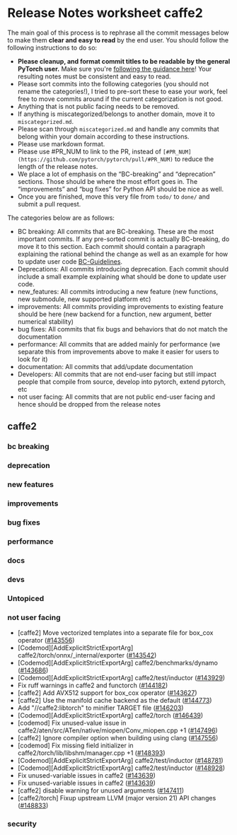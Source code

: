 
# Release Notes worksheet caffe2

The main goal of this process is to rephrase all the commit messages below to make them **clear and easy to read** by the end user. You should follow the following instructions to do so:

* **Please cleanup, and format commit titles to be readable by the general PyTorch user.** Make sure you're [following the guidance here](https://docs.google.com/document/d/14OmgGBr1w6gl1VO47GGGdwrIaUNr92DFhQbY_NEk8mQ/edit)! Your resulting notes must be consistent and easy to read.
* Please sort commits into the following categories (you should not rename the categories!), I tried to pre-sort these to ease your work, feel free to move commits around if the current categorization is not good.
* Anything that is not public facing needs to be removed.
* If anything is miscategorized/belongs to another domain, move it to `miscategorized.md`.
* Please scan through `miscategorized.md` and handle any commits that belong within your domain according to these instructions.
* Please use markdown format.
* Please use #PR_NUM to link to the PR, instead of `[#PR_NUM](https://github.com/pytorch/pytorch/pull/#PR_NUM)` to reduce the length of the release notes.
* We place a lot of emphasis on the “BC-breaking” and “deprecation” sections. Those should be where the most effort goes in. The “improvements” and “bug fixes” for Python API should be nice as well.
* Once you are finished, move this very file from `todo/` to `done/` and submit a pull request.

The categories below are as follows:

* BC breaking: All commits that are BC-breaking. These are the most important commits. If any pre-sorted commit is actually BC-breaking, do move it to this section. Each commit should contain a paragraph explaining the rational behind the change as well as an example for how to update user code [BC-Guidelines](https://docs.google.com/document/d/14OmgGBr1w6gl1VO47GGGdwrIaUNr92DFhQbY_NEk8mQ/edit#heading=h.a9htwgvvec1m).
* Deprecations: All commits introducing deprecation. Each commit should include a small example explaining what should be done to update user code.
* new_features: All commits introducing a new feature (new functions, new submodule, new supported platform etc)
* improvements: All commits providing improvements to existing feature should be here (new backend for a function, new argument, better numerical stability)
* bug fixes: All commits that fix bugs and behaviors that do not match the documentation
* performance: All commits that are added mainly for performance (we separate this from improvements above to make it easier for users to look for it)
* documentation: All commits that add/update documentation
* Developers: All commits that are not end-user facing but still impact people that compile from source, develop into pytorch, extend pytorch, etc
* not user facing: All commits that are not public end-user facing and hence should be dropped from the release notes

## caffe2
### bc breaking
### deprecation
### new features
### improvements
### bug fixes
### performance
### docs
### devs
### Untopiced

### not user facing
- [caffe2] Move vectorized templates into a separate file for box_cox operator ([#143556](https://github.com/pytorch/pytorch/pull/143556))
- [Codemod][AddExplicitStrictExportArg] caffe2/torch/onnx/_internal/exporter ([#143542](https://github.com/pytorch/pytorch/pull/143542))
- [Codemod][AddExplicitStrictExportArg] caffe2/benchmarks/dynamo ([#143686](https://github.com/pytorch/pytorch/pull/143686))
- [Codemod][AddExplicitStrictExportArg] caffe2/test/inductor ([#143929](https://github.com/pytorch/pytorch/pull/143929))
- Fix ruff warnings in caffe2 and functorch ([#144182](https://github.com/pytorch/pytorch/pull/144182))
- [caffe2] Add AVX512 support for box_cox operator ([#143627](https://github.com/pytorch/pytorch/pull/143627))
- [caffe2] Use the manifold cache backend as the default ([#144773](https://github.com/pytorch/pytorch/pull/144773))
- Add "//caffe2:libtorch"  to minifier TARGET file ([#146203](https://github.com/pytorch/pytorch/pull/146203))
- [Codemod][AddExplicitStrictExportArg] caffe2/torch ([#146439](https://github.com/pytorch/pytorch/pull/146439))
- [codemod] Fix unused-value issue in caffe2/aten/src/ATen/native/miopen/Conv_miopen.cpp +1 ([#147496](https://github.com/pytorch/pytorch/pull/147496))
- [caffe2] Ignore compiler option when building using clang ([#147556](https://github.com/pytorch/pytorch/pull/147556))
- [codemod] Fix missing field initializer in caffe2/torch/lib/libshm/manager.cpp +1 ([#148393](https://github.com/pytorch/pytorch/pull/148393))
- [Codemod][AddExplicitStrictExportArg] caffe2/test/inductor ([#148781](https://github.com/pytorch/pytorch/pull/148781))
- [Codemod][AddExplicitStrictExportArg] caffe2/test/inductor ([#148928](https://github.com/pytorch/pytorch/pull/148928))
- Fix unused-variable issues in caffe2 ([#143639](https://github.com/pytorch/pytorch/pull/143639))
- Fix unused-variable issues in caffe2 ([#143639](https://github.com/pytorch/pytorch/pull/143639))
- [caffe2] disable warning for unused arguments ([#147411](https://github.com/pytorch/pytorch/pull/147411))
- [caffe2/torch] Fixup upstream LLVM (major version 21) API changes ([#148833](https://github.com/pytorch/pytorch/pull/148833))
### security
